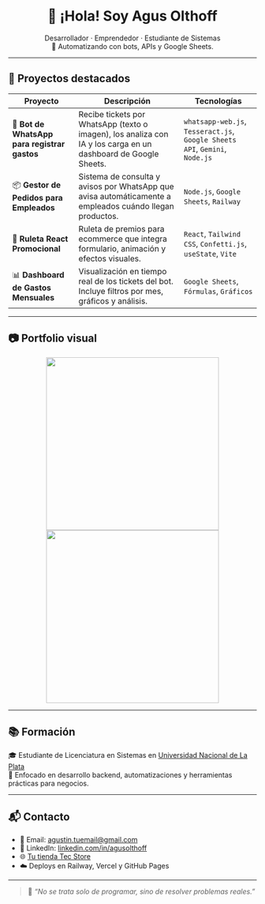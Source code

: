 <h1 align="center">👋 ¡Hola! Soy Agus Olthoff</h1>

<p align="center">
  Desarrollador · Emprendedor · Estudiante de Sistemas <br>
  🎯 Automatizando con bots, APIs y Google Sheets.
</p>

---

## 🚀 Proyectos destacados

| Proyecto | Descripción | Tecnologías |
|----------|-------------|-------------|
| 🧾 **Bot de WhatsApp para registrar gastos** | Recibe tickets por WhatsApp (texto o imagen), los analiza con IA y los carga en un dashboard de Google Sheets. | `whatsapp-web.js`, `Tesseract.js`, `Google Sheets API`, `Gemini`, `Node.js` |
| 📦 **Gestor de Pedidos para Empleados** | Sistema de consulta y avisos por WhatsApp que avisa automáticamente a empleados cuándo llegan productos. | `Node.js`, `Google Sheets`, `Railway` |
| 🎰 **Ruleta React Promocional** | Ruleta de premios para ecommerce que integra formulario, animación y efectos visuales. | `React`, `Tailwind CSS`, `Confetti.js`, `useState`, `Vite` |
| 📊 **Dashboard de Gastos Mensuales** | Visualización en tiempo real de los tickets del bot. Incluye filtros por mes, gráficos y análisis. | `Google Sheets`, `Fórmulas`, `Gráficos` |

---

## 📷 Portfolio visual

<p align="center">
  <img src="./images/bot-demo.gif" width="350" />
  <img src="./images/dashboard-preview.png" width="350" />
</p>

---

## 📚 Formación

🎓 Estudiante de Licenciatura en Sistemas en [Universidad Nacional de La Plata](https://www.unlp.edu.ar)  
📌 Enfocado en desarrollo backend, automatizaciones y herramientas prácticas para negocios.

---

## 📬 Contacto

- 📧 Email: agustin.tuemail@gmail.com  
- 💼 LinkedIn: [linkedin.com/in/agusolthoff](https://linkedin.com/in/agusolthoff)  
- 🌐 [Tu tienda Tec Store](https://instagram.com/tuinsta)  
- ☁️ Deploys en Railway, Vercel y GitHub Pages

---

> 💬 *“No se trata solo de programar, sino de resolver problemas reales.”*


